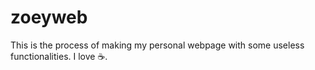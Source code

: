 # zoeyweb
This is the process of making my personal webpage with some useless functionalities.
I love :coffee:.
